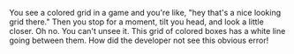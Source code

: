 You see a colored grid in a game and you're like, "hey that's a nice looking grid there." Then you stop for a moment, tilt you head, and look a little closer. Oh no. You can't unsee it. This grid of colored boxes has a white line going between them. How did the developer not see this obvious error!

<div class="floating-point-error"></div>

<p></p>

<div class="floating-point-fix"></div>
